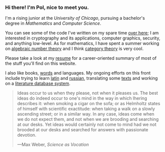 ### Hi there! I'm Pol, nice to meet you.

I'm a rising junior at the *University of Chicago*, pursuing a bachelor's degree in *Mathematics* and *Computer Science*.

You can see some of the code I've written on my spare time [over here](/); I am interested in cryptography and its applications, computer graphics, security, and anything low-level. As for mathematics, I have spent a summer working on [algebraic number theory](/) and I think [category theory](/) is very cool.

Please take a look at my [resume](/resume) for a career-oriented summary of most of the stuff you'll find on this website.

I also like books, [words](/words) and languages. My ongoing efforts on this front include trying to learn [latin](/latin) and [russian](/russian), translating some [texts](/translations) and working on a [literature database system](/litdb).

> Ideas occur to us when they please, not when it pleases us. The best ideas do indeed occur to one's mind in the way in which Ihering describes it: when smoking a cigar on the sofa; or as Helmholtz states of himself with scientific exactitude: when taking a walk on a slowly ascending street; or in a similar  way. In any case, ideas come when we do not expect them, and not when we are brooding and searching at our desks. Yet ideas would certainly not come to mind had we not brooded at our desks and searched for answers with passionate devotion.
> <br><p class="has-text-right">—Max Weber, <i>Science as Vocation</i></p>
